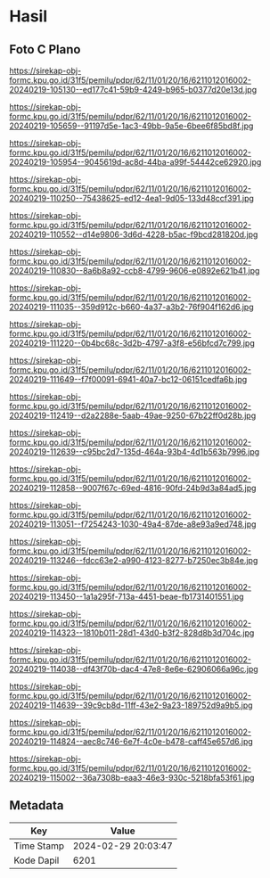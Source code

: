 # Hasil

## Foto C Plano

https://sirekap-obj-formc.kpu.go.id/31f5/pemilu/pdpr/62/11/01/20/16/6211012016002-20240219-105130--ed177c41-59b9-4249-b965-b0377d20e13d.jpg

https://sirekap-obj-formc.kpu.go.id/31f5/pemilu/pdpr/62/11/01/20/16/6211012016002-20240219-105659--91197d5e-1ac3-49bb-9a5e-6bee6f85bd8f.jpg

https://sirekap-obj-formc.kpu.go.id/31f5/pemilu/pdpr/62/11/01/20/16/6211012016002-20240219-105954--9045619d-ac8d-44ba-a99f-54442ce62920.jpg

https://sirekap-obj-formc.kpu.go.id/31f5/pemilu/pdpr/62/11/01/20/16/6211012016002-20240219-110250--75438625-ed12-4ea1-9d05-133d48ccf391.jpg

https://sirekap-obj-formc.kpu.go.id/31f5/pemilu/pdpr/62/11/01/20/16/6211012016002-20240219-110552--d14e9806-3d6d-4228-b5ac-f9bcd281820d.jpg

https://sirekap-obj-formc.kpu.go.id/31f5/pemilu/pdpr/62/11/01/20/16/6211012016002-20240219-110830--8a6b8a92-ccb8-4799-9606-e0892e621b41.jpg

https://sirekap-obj-formc.kpu.go.id/31f5/pemilu/pdpr/62/11/01/20/16/6211012016002-20240219-111035--359d912c-b660-4a37-a3b2-76f904f162d6.jpg

https://sirekap-obj-formc.kpu.go.id/31f5/pemilu/pdpr/62/11/01/20/16/6211012016002-20240219-111220--0b4bc68c-3d2b-4797-a3f8-e56bfcd7c799.jpg

https://sirekap-obj-formc.kpu.go.id/31f5/pemilu/pdpr/62/11/01/20/16/6211012016002-20240219-111649--f7f00091-6941-40a7-bc12-06151cedfa6b.jpg

https://sirekap-obj-formc.kpu.go.id/31f5/pemilu/pdpr/62/11/01/20/16/6211012016002-20240219-112419--d2a2288e-5aab-49ae-9250-67b22ff0d28b.jpg

https://sirekap-obj-formc.kpu.go.id/31f5/pemilu/pdpr/62/11/01/20/16/6211012016002-20240219-112639--c95bc2d7-135d-464a-93b4-4d1b563b7996.jpg

https://sirekap-obj-formc.kpu.go.id/31f5/pemilu/pdpr/62/11/01/20/16/6211012016002-20240219-112858--9007f67c-69ed-4816-90fd-24b9d3a84ad5.jpg

https://sirekap-obj-formc.kpu.go.id/31f5/pemilu/pdpr/62/11/01/20/16/6211012016002-20240219-113051--f7254243-1030-49a4-87de-a8e93a9ed748.jpg

https://sirekap-obj-formc.kpu.go.id/31f5/pemilu/pdpr/62/11/01/20/16/6211012016002-20240219-113246--fdcc63e2-a990-4123-8277-b7250ec3b84e.jpg

https://sirekap-obj-formc.kpu.go.id/31f5/pemilu/pdpr/62/11/01/20/16/6211012016002-20240219-113450--1a1a295f-713a-4451-beae-fb1731401551.jpg

https://sirekap-obj-formc.kpu.go.id/31f5/pemilu/pdpr/62/11/01/20/16/6211012016002-20240219-114323--1810b011-28d1-43d0-b3f2-828d8b3d704c.jpg

https://sirekap-obj-formc.kpu.go.id/31f5/pemilu/pdpr/62/11/01/20/16/6211012016002-20240219-114038--df43f70b-dac4-47e8-8e6e-62906066a96c.jpg

https://sirekap-obj-formc.kpu.go.id/31f5/pemilu/pdpr/62/11/01/20/16/6211012016002-20240219-114639--39c9cb8d-11ff-43e2-9a23-189752d9a9b5.jpg

https://sirekap-obj-formc.kpu.go.id/31f5/pemilu/pdpr/62/11/01/20/16/6211012016002-20240219-114824--aec8c746-6e7f-4c0e-b478-caff45e657d6.jpg

https://sirekap-obj-formc.kpu.go.id/31f5/pemilu/pdpr/62/11/01/20/16/6211012016002-20240219-115002--36a7308b-eaa3-46e3-930c-5218bfa53f61.jpg


## Metadata

| Key        | Value               |
| ---------- | ------------------- |
| Time Stamp | 2024-02-29 20:03:47 |
| Kode Dapil | 6201                |



